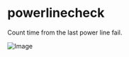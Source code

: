 # powerlinecheck

Count time from the last power line fail.

![Image](https://raw.githubusercontent.com/bigjohnson/bigjohnson.github.io/master/powerlinecheck/powerlinecheck.jpg)
